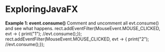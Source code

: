 # ExploringJavaFX

**Example 1: event.consume()** 
Comment and uncomment all evt.consume() and see what happens.
rect.addEventFilter(MouseEvent.MOUSE_CLICKED, evt -> {
            print("1");
            //evt.consume();});
rect.addEventFilter(MouseEvent.MOUSE_CLICKED, evt -> {
            print("2");
            //evt.consume();});
